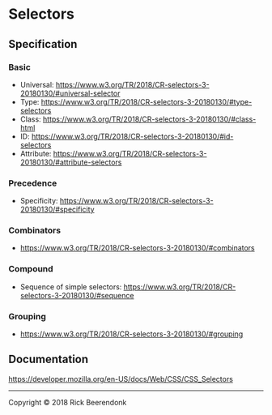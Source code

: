 # Selectors

## Specification

### Basic

* Universal: https://www.w3.org/TR/2018/CR-selectors-3-20180130/#universal-selector
* Type: https://www.w3.org/TR/2018/CR-selectors-3-20180130/#type-selectors
* Class: https://www.w3.org/TR/2018/CR-selectors-3-20180130/#class-html
* ID: https://www.w3.org/TR/2018/CR-selectors-3-20180130/#id-selectors
* Attribute: https://www.w3.org/TR/2018/CR-selectors-3-20180130/#attribute-selectors

### Precedence

* Specificity: https://www.w3.org/TR/2018/CR-selectors-3-20180130/#specificity

### Combinators

* https://www.w3.org/TR/2018/CR-selectors-3-20180130/#combinators

### Compound

* Sequence of simple selectors: https://www.w3.org/TR/2018/CR-selectors-3-20180130/#sequence

### Grouping

* https://www.w3.org/TR/2018/CR-selectors-3-20180130/#grouping

## Documentation

https://developer.mozilla.org/en-US/docs/Web/CSS/CSS_Selectors

---

Copyright © 2018 Rick Beerendonk